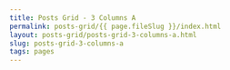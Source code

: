 ```yaml
---
title: Posts Grid - 3 Columns A
permalink: posts-grid/{{ page.fileSlug }}/index.html
layout: posts-grid/posts-grid-3-columns-a.html
slug: posts-grid-3-columns-a
tags: pages
---
```



